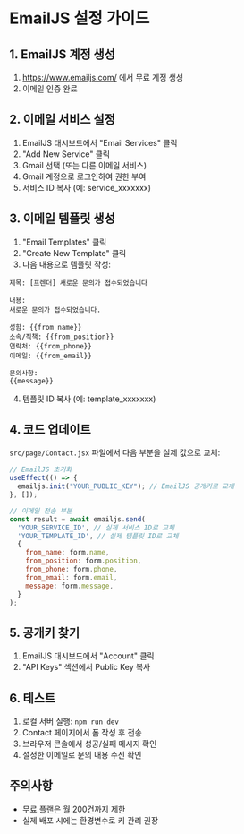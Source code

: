 # EmailJS 설정 가이드

## 1. EmailJS 계정 생성
1. https://www.emailjs.com/ 에서 무료 계정 생성
2. 이메일 인증 완료

## 2. 이메일 서비스 설정
1. EmailJS 대시보드에서 "Email Services" 클릭
2. "Add New Service" 클릭
3. Gmail 선택 (또는 다른 이메일 서비스)
4. Gmail 계정으로 로그인하여 권한 부여
5. 서비스 ID 복사 (예: service_xxxxxxx)

## 3. 이메일 템플릿 생성
1. "Email Templates" 클릭
2. "Create New Template" 클릭
3. 다음 내용으로 템플릿 작성:

```
제목: [프렌더] 새로운 문의가 접수되었습니다

내용:
새로운 문의가 접수되었습니다.

성함: {{from_name}}
소속/직책: {{from_position}}
연락처: {{from_phone}}
이메일: {{from_email}}

문의사항:
{{message}}
```

4. 템플릿 ID 복사 (예: template_xxxxxxx)

## 4. 코드 업데이트
`src/page/Contact.jsx` 파일에서 다음 부분을 실제 값으로 교체:

```javascript
// EmailJS 초기화
useEffect(() => {
  emailjs.init("YOUR_PUBLIC_KEY"); // EmailJS 공개키로 교체
}, []);

// 이메일 전송 부분
const result = await emailjs.send(
  'YOUR_SERVICE_ID', // 실제 서비스 ID로 교체
  'YOUR_TEMPLATE_ID', // 실제 템플릿 ID로 교체
  {
    from_name: form.name,
    from_position: form.position,
    from_phone: form.phone,
    from_email: form.email,
    message: form.message,
  }
);
```

## 5. 공개키 찾기
1. EmailJS 대시보드에서 "Account" 클릭
2. "API Keys" 섹션에서 Public Key 복사

## 6. 테스트
1. 로컬 서버 실행: `npm run dev`
2. Contact 페이지에서 폼 작성 후 전송
3. 브라우저 콘솔에서 성공/실패 메시지 확인
4. 설정한 이메일로 문의 내용 수신 확인

## 주의사항
- 무료 플랜은 월 200건까지 제한
- 실제 배포 시에는 환경변수로 키 관리 권장 